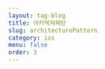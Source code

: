 ```yaml
---
layout: tag-blog
title: 아키텍쳐패턴
slug: architecturePattern
category: ios
menu: false
order: 3
---
```

